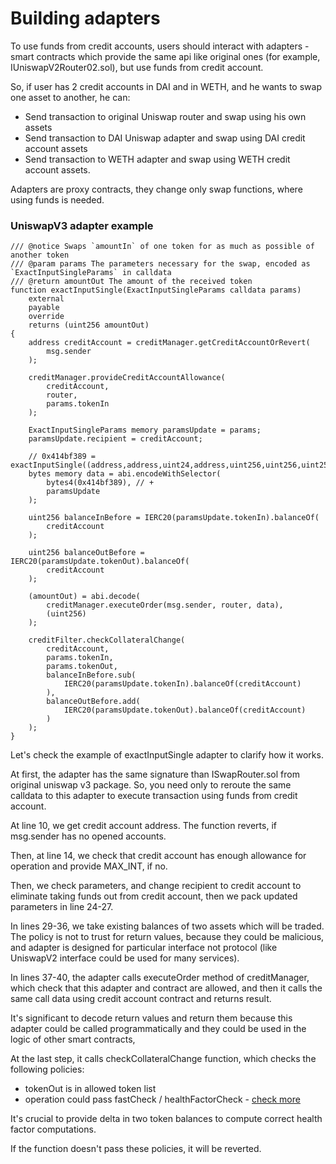 # Building adapters

To use funds from credit accounts, users should interact with adapters - smart contracts which provide the same api like original ones (for example, IUniswapV2Router02.sol), but use funds from credit account.

So, if user has 2 credit accounts in DAI and in WETH, and he wants to swap one asset to another, he can:

* Send transaction to original Uniswap router and swap using his own assets
* Send transaction to DAI Uniswap adapter and swap using DAI credit account assets
* Send transaction to WETH adapter and swap using WETH credit account assets.

Adapters are proxy contracts, they change only swap functions, where using funds is needed.

### UniswapV3 adapter example

```solidity
/// @notice Swaps `amountIn` of one token for as much as possible of another token
/// @param params The parameters necessary for the swap, encoded as `ExactInputSingleParams` in calldata
/// @return amountOut The amount of the received token
function exactInputSingle(ExactInputSingleParams calldata params)
    external
    payable
    override
    returns (uint256 amountOut)
{
    address creditAccount = creditManager.getCreditAccountOrRevert(
        msg.sender
    );

    creditManager.provideCreditAccountAllowance(
        creditAccount,
        router,
        params.tokenIn
    );

    ExactInputSingleParams memory paramsUpdate = params;
    paramsUpdate.recipient = creditAccount;

    // 0x414bf389 = exactInputSingle((address,address,uint24,address,uint256,uint256,uint256,uint160))
    bytes memory data = abi.encodeWithSelector(
        bytes4(0x414bf389), // +
        paramsUpdate
    );

    uint256 balanceInBefore = IERC20(paramsUpdate.tokenIn).balanceOf(
        creditAccount
    );

    uint256 balanceOutBefore = IERC20(paramsUpdate.tokenOut).balanceOf(
        creditAccount
    );

    (amountOut) = abi.decode(
        creditManager.executeOrder(msg.sender, router, data),
        (uint256)
    );

    creditFilter.checkCollateralChange(
        creditAccount,
        params.tokenIn,
        params.tokenOut,
        balanceInBefore.sub(
            IERC20(paramsUpdate.tokenIn).balanceOf(creditAccount)
        ),
        balanceOutBefore.add(
            IERC20(paramsUpdate.tokenOut).balanceOf(creditAccount)
        )
    );
}
```

Let's check the example of exactInputSingle adapter to clarify how it works.

At first, the adapter has the same signature than ISwapRouter.sol from original uniswap v3 package. So, you need only to reroute the same calldata to this adapter to execute transaction using funds from credit account.

At line 10, we get credit account address. The function reverts, if msg.sender has no opened accounts.

Then, at line 14, we check that credit account has enough allowance for operation and provide MAX_INT, if no.

Then, we check parameters, and change recipient to credit account to eliminate taking funds out from credit account, then we pack updated parameters in line 24-27.

In lines 29-36, we take existing balances of two assets which will be traded. The policy is not to trust for return values, because they could be malicious, and adapter is designed for particular interface not protocol (like UniswapV2 interface could be used for many services).

In lines 37-40,  the adapter calls executeOrder method of creditManager, which check that this adapter and contract are allowed, and then it calls the same call data using credit account contract and returns result.

It's significant to decode return values and return them because this adapter could be called programmatically and they could be used in the logic of other smart contracts,

At the last step, it calls checkCollateralChange function, which checks the following policies:

* tokenOut is in allowed token list
* operation could pass fastCheck / healthFactorCheck - [check more](/)


It's crucial to provide delta in two token balances to compute correct health factor computations.

&#x20;If the function doesn't pass these policies, it will be reverted.

